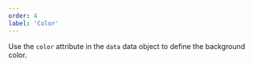 ```yaml
---
order: 4
label: 'Color'
---
```


Use the `color` attribute in the `data` data object to define the background color.
